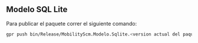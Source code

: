 ## Modelo SQL Lite
Para publicar el paquete correr el siguiente comando:
```bash
gpr push bin/Release/MobilityScm.Modelo.Sqlite.<version actual del paquete>.nupkg -k <GITHUB PAT>
```